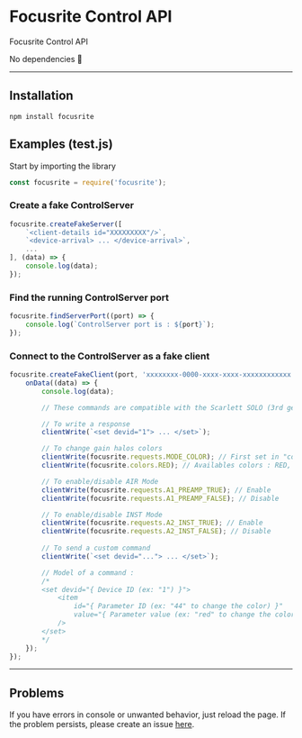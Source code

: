 # Focusrite Control API
 Focusrite Control API

 No dependencies 💪

___
## Installation

```
npm install focusrite
```

## Examples (test.js)

 Start by importing the library
 ```javascript
 const focusrite = require('focusrite');
 ```

### Create a fake ControlServer
```javascript
focusrite.createFakeServer([
    `<client-details id="XXXXXXXXX"/>`,
    `<device-arrival> ... </device-arrival>`,
    ...
], (data) => {
    console.log(data);
});
```

### Find the running ControlServer port
```javascript
focusrite.findServerPort((port) => {
    console.log(`ControlServer port is : ${port}`);
});
```

### Connect to the ControlServer as a fake client
```javascript
focusrite.createFakeClient(port, 'xxxxxxxx-0000-xxxx-xxxx-xxxxxxxxxxxx', (onData, clientWrite) => {
    onData((data) => {
        console.log(data);

        // These commands are compatible with the Scarlett SOLO (3rd gen) :

        // To write a response
        clientWrite(`<set devid="1"> ... </set>`);

        // To change gain halos colors
        clientWrite(focusrite.requests.MODE_COLOR); // First set in "color" mode
        clientWrite(focusrite.colors.RED); // Availables colors : RED, AMBER, GREEN, LIGHT_BLUE, BLUE, LIGHT_PINK, PINK

        // To enable/disable AIR Mode
        clientWrite(focusrite.requests.A1_PREAMP_TRUE); // Enable
        clientWrite(focusrite.requests.A1_PREAMP_FALSE); // Disable

        // To enable/disable INST Mode
        clientWrite(focusrite.requests.A2_INST_TRUE); // Enable
        clientWrite(focusrite.requests.A2_INST_FALSE); // Disable
        
        // To send a custom command
        clientWrite(`<set devid="..."> ... </set>`);

        // Model of a command :
        /*
        <set devid="{ Device ID (ex: "1") }">
            <item
                id="{ Parameter ID (ex: "44" to change the color) }"
                value="{ Parameter value (ex: "red" to change the color) }"
            />
        </set>
        */
    });
});
```

___
## Problems

 If you have errors in console or unwanted behavior, just reload the page.
 If the problem persists, please create an issue [here](https://github.com/Mathieu2301/Focusrite-Control-API/issues).
